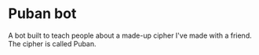 # Puban bot

A bot built to teach people about a made-up cipher I've made with a friend. The cipher is called Puban.

